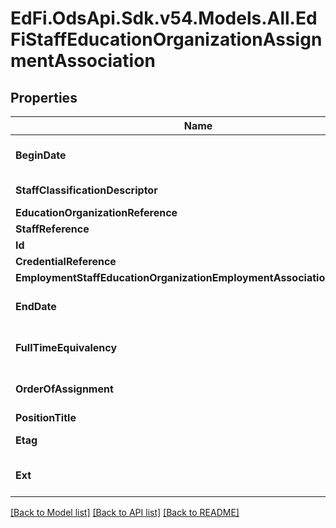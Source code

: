 # EdFi.OdsApi.Sdk.v54.Models.All.EdFiStaffEducationOrganizationAssignmentAssociation

## Properties

Name | Type | Description | Notes
------------ | ------------- | ------------- | -------------
**BeginDate** | **DateOnly** | Month, day, and year of the start or effective date of a staff member&#39;s employment, contract, or relationship with the education organization. | 
**StaffClassificationDescriptor** | **string** | The titles of employment, official status, or rank of education staff. | 
**EducationOrganizationReference** | [**EdFiEducationOrganizationReference**](EdFiEducationOrganizationReference.md) |  | 
**StaffReference** | [**EdFiStaffReference**](EdFiStaffReference.md) |  | 
**Id** | **string** |  | [optional] 
**CredentialReference** | [**EdFiCredentialReference**](EdFiCredentialReference.md) |  | [optional] 
**EmploymentStaffEducationOrganizationEmploymentAssociationReference** | [**EdFiStaffEducationOrganizationEmploymentAssociationReference**](EdFiStaffEducationOrganizationEmploymentAssociationReference.md) |  | [optional] 
**EndDate** | **DateOnly** | Month, day, and year of the end or termination date of a staff member&#39;s employment, contract, or relationship with the education organization. | [optional] 
**FullTimeEquivalency** | **double** | The ratio between the hours of work expected in a position and the hours of work normally expected in a full-time position in the same setting. | [optional] 
**OrderOfAssignment** | **int** | Describes whether the assignment is this the staff member&#39;s primary assignment, secondary assignment, etc. | [optional] 
**PositionTitle** | **string** | The descriptive name of an individual&#39;s position. | [optional] 
**Etag** | **string** | A unique system-generated value that identifies the version of the resource. | [optional] 
**Ext** | **Object** | Extensions to the StaffEducationOrganizationAssignmentAssociation entity. | [optional] 

[[Back to Model list]](../../README.md#documentation-for-models) [[Back to API list]](../../README.md#documentation-for-api-endpoints) [[Back to README]](../../README.md)

